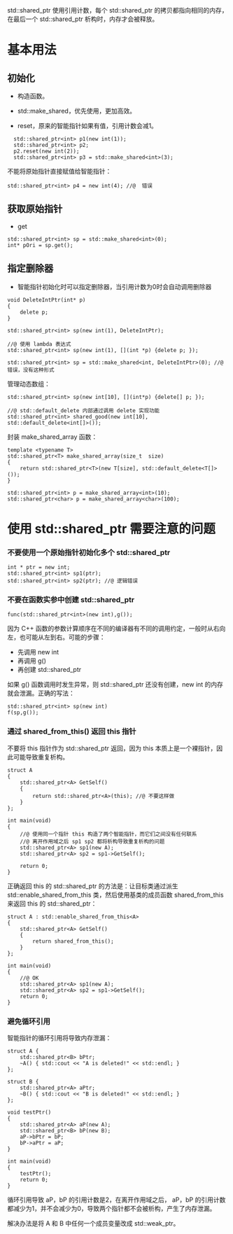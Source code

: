 std::shared_ptr 使用引用计数，每个 std::shared_ptr 的拷贝都指向相同的内存，在最后一个 std::shared_ptr 析构时，内存才会被释放。

# 基本用法

## 初始化

- 构造函数。

- std::make_shared<T>，优先使用，更加高效。

- reset，原来的智能指针如果有值，引用计数会减1。

```
  std::shared_ptr<int> p1(new int(1));
  std::shared_ptr<int> p2;
  p2.reset(new int(2));
  std::shared_ptr<int> p3 = std::make_shared<int>(3);
```


 不能将原始指针直接赋值给智能指针：

```
std::shared_ptr<int> p4 = new int(4); //@  错误
```

## 获取原始指针

- get

```
std::shared_ptr<int> sp = std::make_shared<int>(0);
int* pOri = sp.get();
```

## 指定删除器

- 智能指针初始化时可以指定删除器，当引用计数为0时会自动调用删除器

```
void DeleteIntPtr(int* p)
{
	delete p;
}

std::shared_ptr<int> sp(new int(1), DeleteIntPtr);

//@ 使用 lambda 表达式
std::shared_ptr<int> sp(new int(1), [](int *p) {delete p; });
	
std::shared_ptr<int> sp = std::make_shared<int, DeleteIntPtr>(0); //@ 错误，没有这种形式
```

管理动态数组：

```
std::shared_ptr<int> sp(new int[10], [](int*p) {delete[] p; });

//@ std::default_delete 内部通过调用 delete 实现功能
std::shared_ptr<int> shared_good(new int[10], std::default_delete<int[]>());
```

封装 make_shared_array 函数：

```
template <typename T>
std::shared_ptr<T> make_shared_array(size_t  size)
{
	return std::shared_ptr<T>(new T[size], std::default_delete<T[]>());
}

std::shared_ptr<int> p = make_shared_array<int>(10);
std::shared_ptr<char> p = make_shared_array<char>(100);
```

# 使用 std::shared_ptr 需要注意的问题

### 不要使用一个原始指针初始化多个 std::shared_ptr

 ```
int * ptr = new int;
std::shared_ptr<int> sp1(ptr);
std::shared_ptr<int> sp2(ptr); //@ 逻辑错误
 ```

### 不要在函数实参中创建 std::shared_ptr

```
func(std::shared_ptr<int>(new int),g());
```

因为 C++ 函数的参数计算顺序在不同的编译器有不同的调用约定，一般时从右向左，也可能从左到右。可能的步骤：

- 先调用 new int
- 再调用 g() 
- 再创建  std::shared_ptr

如果 g() 函数调用时发生异常，则  std::shared_ptr 还没有创建，new int 的内存就会泄漏。正确的写法：

```
std::shared_ptr<int> sp(new int)
f(sp,g());
```

### 通过 shared_from_this() 返回 this 指针

不要将 this 指针作为 std::shared_ptr 返回，因为 this 本质上是一个裸指针，因此可能导致重复析构。

```
struct A
{
	std::shared_ptr<A> GetSelf()
	{
		return std::shared_ptr<A>(this); //@ 不要这样做
	}
};

int main(void)
{
	//@ 使用同一个指针 this 构造了两个智能指针，而它们之间没有任何联系
	//@ 离开作用域之后 sp1 sp2 都将析构导致重复析构的问题
	std::shared_ptr<A> sp1(new A);
	std::shared_ptr<A> sp2 = sp1->GetSelf();

	return 0;
}
```

正确返回 this 的 std::shared_ptr  的方法是：让目标类通过派生 std::enable_shared_from_this<T> 类，然后使用基类的成员函数 shared_from_this 来返回 this 的  std::shared_ptr：

```
struct A : std::enable_shared_from_this<A>
{
	std::shared_ptr<A> GetSelf()
	{
		return shared_from_this();
	}
};

int main(void)
{
	//@ OK
	std::shared_ptr<A> sp1(new A);
	std::shared_ptr<A> sp2 = sp1->GetSelf();
	return 0;
}
```

### 避免循环引用

智能指针的循环引用将导致内存泄漏：

```
struct A {
	std::shared_ptr<B> bPtr;
	~A() { std::cout << "A is deleted!" << std::endl; }
};

struct B {
	std::shared_ptr<A> aPtr;
	~B() { std::cout << "B is deleted!" << std::endl; }
};

void testPtr()
{
	std::shared_ptr<A> aP(new A);
	std::shared_ptr<B> bP(new B);
	aP->bPtr = bP;
	bP->aPtr = aP;
}

int main(void)
{
	testPtr();
	return 0;
}
```

循环引用导致 aP，bP 的引用计数是2，在离开作用域之后， aP，bP 的引用计数都减少为1，并不会减少为0，导致两个指针都不会被析构，产生了内存泄漏。

解决办法是将 A 和 B 中任何一个成员变量改成 std::weak_ptr。





